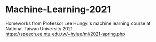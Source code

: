 # Machine-Learning-2021
Homeworks from Professor Lee Hungyi's machine learning course at National Taiwan University 2021  
https://speech.ee.ntu.edu.tw/~hylee/ml/2021-spring.php
